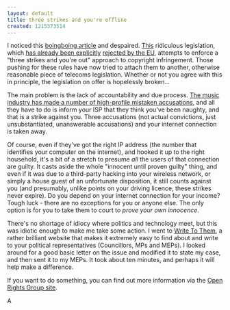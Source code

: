 ```yaml
---
layout: default
title: three strikes and you're offline
created: 1215373514
---
```

I noticed this [boingboing article](http://www.boingboing.net/2008/07/05/europeans-you-have-u.html) and despaired.  [This](http://www.openrightsgroup.org/2008/07/02/write-to-your-mep-say-no-to-3-strikes-through-the-backdoor/) ridiculous legislation, which [has already been explicitly](http://www.infoworld.com/article/08/04/10/Europe-rejects-plan-to-criminalize-file-sharing_1.html) [rejected by the EU](http://www.openrightsgroup.org/2008/04/10/european-parliament-condemns-3-strikes-approach/), attempts to enforce a "three strikes and you're out" approach to copyright infringement.  Those pushing for these rules have now tried to attach them to another, otherwise reasonable piece of telecoms legislation. Whether or not you agree with this in principle, the legislation on offer is hopelessly broken...
<!--break-->
The main problem is the lack of accountability and due process.  [The music industry has made a number of high-profile mistaken accusations](http://news.bbc.co.uk/2/hi/entertainment/3140160.stm), and all they have to do is inform your ISP that they think you've been naughty, and that is a strike against you.  Three accusations (not actual convictions, just unsubstantiated, unanswerable accusations) and your internet connection is taken away.

Of course, even if they've got the right IP address (the number that identifies your computer on the internet), and hooked it up to the right household, it's a bit of a stretch to presume *all* the users of that connection are guilty.  It casts aside the whole "innocent until proven guilty" thing, and even if it was due to a third-party hacking into your wireless network, or simply a house guest of an unfortunate disposition, it still counts against you (and presumably, unlike points on your driving licence, these strikes never expire).  Do you depend on your internet connection for your income?  Tough luck - there are no exceptions for you or anyone else.  The only option is for you to take them to court to *prove your own innocence*.

There's no shortage of idiocy where politics and technology meet, but this was idiotic enough to make me take some action.  I went to [Write To Them](http://www.writetothem.com/), a rather brilliant website that makes it extremely easy to find about and write to your political representatives (Councillors, MPs and MEPs).  I looked around for a good basic letter on the issue and modified it to state my case, and then sent it to my MEPs.  It took about ten minutes, and perhaps it will help make a difference.

If you want to do something, you can find out more information via the [Open Rights Group site](http://www.openrightsgroup.org/2008/07/02/write-to-your-mep-say-no-to-3-strikes-through-the-backdoor/).

A
